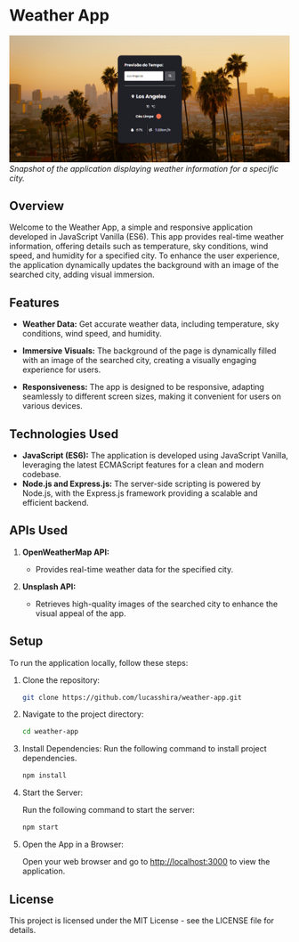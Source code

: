 # Weather App

![City Image](weather%20print.png)
*Snapshot of the application displaying weather information for a specific city.*

## Overview

Welcome to the Weather App, a simple and responsive application developed in JavaScript Vanilla (ES6). This app provides real-time weather information, offering details such as temperature, sky conditions, wind speed, and humidity for a specified city. To enhance the user experience, the application dynamically updates the background with an image of the searched city, adding visual immersion.

## Features

- **Weather Data:** Get accurate weather data, including temperature, sky conditions, wind speed, and humidity.
  
- **Immersive Visuals:** The background of the page is dynamically filled with an image of the searched city, creating a visually engaging experience for users.

- **Responsiveness:** The app is designed to be responsive, adapting seamlessly to different screen sizes, making it convenient for users on various devices.

## Technologies Used

- **JavaScript (ES6):** The application is developed using JavaScript Vanilla, leveraging the latest ECMAScript features for a clean and modern codebase.
- **Node.js and Express.js:** The server-side scripting is powered by Node.js, with the Express.js framework providing a scalable and efficient backend.

## APIs Used

1. **OpenWeatherMap API:**
   - Provides real-time weather data for the specified city.

2. **Unsplash API:**
   - Retrieves high-quality images of the searched city to enhance the visual appeal of the app.


## Setup

To run the application locally, follow these steps:

1. Clone the repository:

    ```bash
    git clone https://github.com/lucasshira/weather-app.git
    ```

2. Navigate to the project directory:

    ```bash
    cd weather-app
    ```

3. Install Dependencies:
   Run the following command to install project dependencies.
   ```bash
   npm install
   ```

4. Start the Server:

    Run the following command to start the server:

    ```bash
    npm start
    ```

5. Open the App in a Browser:

    Open your web browser and go to [http://localhost:3000](http://localhost:3000) to view the application.
   

## License
This project is licensed under the MIT License - see the LICENSE file for details.
